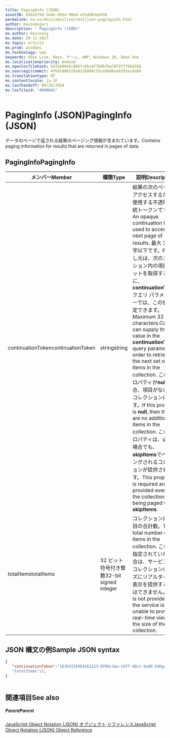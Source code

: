 ```yaml
---
title: PagingInfo (JSON)
assetID: 645e575d-3e8e-d954-90e6-e51dd83da93b
permalink: en-us/docs/xboxlive/rest/json-paginginfo.html
author: KevinAsgari
description: " PagingInfo (JSON)"
ms.author: kevinasg
ms.date: 20-12-2017
ms.topic: article
ms.prod: windows
ms.technology: uwp
keywords: Xbox Live, Xbox, ゲーム, UWP, Windows 10, Xbox One
ms.localizationpriority: medium
ms.openlocfilehash: 933169945c865fc6bc6f7b8b7ba7872fff98d1b8
ms.sourcegitcommit: 4f6dc806229a8226894c55ceb6d6eab391ec8ab6
ms.translationtype: MT
ms.contentlocale: ja-JP
ms.lasthandoff: 09/20/2018
ms.locfileid: "4090641"
---
```

# <a name="paginginfo-json"></a><span data-ttu-id="1ea46-104">PagingInfo (JSON)</span><span class="sxs-lookup"><span data-stu-id="1ea46-104">PagingInfo (JSON)</span></span>
<span data-ttu-id="1ea46-105">データのページで返される結果のページング情報が含まれています。</span><span class="sxs-lookup"><span data-stu-id="1ea46-105">Contains paging information for results that are returned in pages of data.</span></span> 
<a id="ID4EN"></a>

 
## <a name="paginginfo"></a><span data-ttu-id="1ea46-106">PagingInfo</span><span class="sxs-lookup"><span data-stu-id="1ea46-106">PagingInfo</span></span>
 
| <span data-ttu-id="1ea46-107">メンバー</span><span class="sxs-lookup"><span data-stu-id="1ea46-107">Member</span></span>| <span data-ttu-id="1ea46-108">種類</span><span class="sxs-lookup"><span data-stu-id="1ea46-108">Type</span></span>| <span data-ttu-id="1ea46-109">説明</span><span class="sxs-lookup"><span data-stu-id="1ea46-109">Description</span></span>| 
| --- | --- | --- | 
| <span data-ttu-id="1ea46-110">continuationToken</span><span class="sxs-lookup"><span data-stu-id="1ea46-110">continuationToken</span></span>| <span data-ttu-id="1ea46-111">string</span><span class="sxs-lookup"><span data-stu-id="1ea46-111">string</span></span>| <span data-ttu-id="1ea46-112">結果の次のページにアクセスするために使用する不透明な継続トークンです。</span><span class="sxs-lookup"><span data-stu-id="1ea46-112">An opaque continuation token used to access the next page of results.</span></span> <span data-ttu-id="1ea46-113">最大 32 文字以下です。呼び出し元は、次のコレクション内の項目のセットを取得するために、 <b>continuationToken</b>クエリ パラメーターでは、この値を指定できます。</span><span class="sxs-lookup"><span data-stu-id="1ea46-113">Maximum 32 characters.Callers can supply this value in the <b>continuationToken</b> query parameter in order to retrieve the next set of items in the collection.</span></span> <span data-ttu-id="1ea46-114">このプロパティが<b>null</b>の場合、項目がない追加コレクション内です。</span><span class="sxs-lookup"><span data-stu-id="1ea46-114">If this property is <b>null</b>, then there are no additional items in the collection.</span></span> <span data-ttu-id="1ea46-115">このプロパティは、必要な場合でも、 <b>skipItems</b>でページングされるコレクションが提供されます。</span><span class="sxs-lookup"><span data-stu-id="1ea46-115">This property is required and is provided even if the collection is being paged with <b>skipItems</b>.</span></span>| 
| <span data-ttu-id="1ea46-116">totalItems</span><span class="sxs-lookup"><span data-stu-id="1ea46-116">totalItems</span></span>| <span data-ttu-id="1ea46-117">32 ビット符号付き整数</span><span class="sxs-lookup"><span data-stu-id="1ea46-117">32-bit signed integer</span></span>| <span data-ttu-id="1ea46-118">コレクション内の項目の合計数。</span><span class="sxs-lookup"><span data-stu-id="1ea46-118">The total number of items in the collection.</span></span> <span data-ttu-id="1ea46-119">これが指定されていない場合は、サービスは、コレクションのサイズにリアルタイムで表示を提供することはできません。</span><span class="sxs-lookup"><span data-stu-id="1ea46-119">This is not provided if the service is unable to provide a real-time view into the size of the collection.</span></span>| 
  
<a id="ID4E4B"></a>

 
## <a name="sample-json-syntax"></a><span data-ttu-id="1ea46-120">JSON 構文の例</span><span class="sxs-lookup"><span data-stu-id="1ea46-120">Sample JSON syntax</span></span>
 

```json
{
   "continuationToken":"16354135464161213-0708c1ba-147f-48cc-9ad9-546gaadg648"
   "totalItems":5,
}
    
```

  
<a id="ID4EGC"></a>

 
## <a name="see-also"></a><span data-ttu-id="1ea46-121">関連項目</span><span class="sxs-lookup"><span data-stu-id="1ea46-121">See also</span></span>
 
<a id="ID4EIC"></a>

 
##### <a name="parent"></a><span data-ttu-id="1ea46-122">Parent</span><span class="sxs-lookup"><span data-stu-id="1ea46-122">Parent</span></span> 

[<span data-ttu-id="1ea46-123">JavaScript Object Notation (JSON) オブジェクト リファレンス</span><span class="sxs-lookup"><span data-stu-id="1ea46-123">JavaScript Object Notation (JSON) Object Reference</span></span>](atoc-xboxlivews-reference-json.md)

   